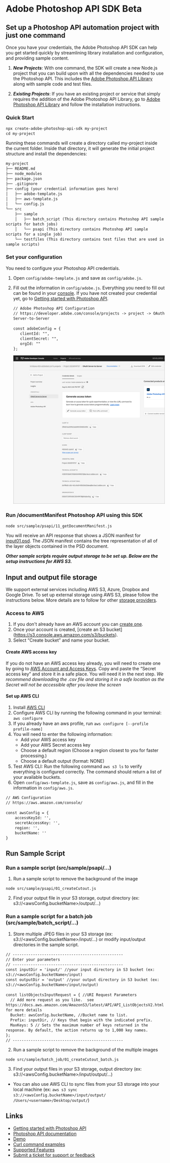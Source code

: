 # Adobe Photoshop API SDK Beta

## Set up a Photoshop API automation project with just one command

Once you have your credentials, the Adobe Photoshop API SDK can help you get started quickly by streamlining library installation and configuration, and providing sample content.

1. ___New Projects___: With one command, the SDK will create a new Node.js project that you can build upon with all the dependencies needed to use the Photoshop API. This includes the [Adobe Photoshop API Library](https://github.com/adobe/aio-lib-photoshop-api) along with sample code and test files.

1. ___Existing Projects___: If you have an existing project or service that simply requires the addition of the Adobe Photoshop API Library, go to [Adobe Photoshop API Library](https://github.com/adobe/aio-lib-photoshop-api) and follow the installation instructions.


### Quick Start

```
npx create-adobe-photoshop-api-sdk my-project
cd my-project
```
Running these commands will create a directory called my-project inside the current folder. Inside that directory, it will generate the initial project structure and install the dependencies:

```
my-project
├── README.md
├── node_modules
├── package.json
├── .gitignore
├── config (your credential information goes here)
│   ├── adobe-template.js
│   ├── aws-template.js
│   └── config.js
└── src
    ├── sample
    │   ├── batch_script (This directory contains Photoshop API sample scripts for batch jobs)
    │   └── psapi (This directory contains Photoshop API sample scripts for a single job)
    └── testfiles (This directory contains test files that are used in sample scripts)
```
### Set your configuration
You need to configure your Photoshop API credentials.

1. Open `config/adobe-template.js` and save as `config/adobe.js`.
1. Fill out the information in `config/adobe.js`. Everything you need to fill out can be found in your [console](https://developer.adobe.com/console/projects). If you have not created your credential yet, go to [Getting started with Photoshop API](https://developer-stage.adobe.com/photoshop/photoshop-api-docs/getting-started/#get-access).

   ```
   // Adobe Photoshop API Configuration
   // https://developer.adobe.com/console/projects -> project -> OAuth Server-to-Server

   const adobeConfig = {
      clientId: "",
      clientSecret: "",
      orgId: ""
   };
   ```
   ![](docs/console.jpg)

### Run /documentManifest Photoshop API using this SDK

```
node src/sample/psapi/11_getDocumentManifest.js
```

You will receive an API response that shows a JSON manifest for [input01.psd](https://raw.githubusercontent.com/adobe/adobe-photoshop-api-sdk/main/testfiles/input/input01.psd). The JSON manifest contains the tree representation of all of the layer objects contained in the PSD document.

___Other sample scripts require output storage to be set up. Below are the setup instructions for AWS S3.___

## Input and output file storage

We support external services including AWS S3, Azure, Dropbox and Google Drive. To set up external storage using AWS S3, please follow the instructions below. More details are to follow for other [storage providers](https://developer-stage.adobe.com/photoshop/photoshop-api-docs/general-workflow/#input-and-output-file-storage).

### Access to AWS
   1. If you don't already have an AWS account you can [create one](https://docs.aws.amazon.com/rekognition/latest/dg/setting-up.html).
   1. Once your account is created, [create an S3 bucket] (https://s3.console.aws.amazon.com/s3/buckets).
   1. Select “Create bucket” and name your bucket.

#### Create AWS access key

If you do not have an AWS access key already, you will need to create one by going to [AWS Account and Access Keys](https://docs.aws.amazon.com/powershell/latest/userguide/pstools-appendix-sign-up.html).
Copy and paste the “Secret access key” and store it in a safe place. You will need it in the next step.
  _We recommend downloading the .csv file and storing it in a safe location as the Secret will not be accessible after you leave the screen_

#### Set up AWS CLI

 1. Install [AWS CLI](https://docs.aws.amazon.com/cli/latest/userguide/getting-started-install.html)
 1. Configure AWS CLI by running the following command in your terminal: `aws configure`
 1. If you already have an aws profile, run `aws configure [--profile profile-name]`
 1. You will need to enter the following information:
      - Add your AWS access key
      - Add your AWS Secret access key
      - Choose a default region (Choose a region closest to you for faster processing.)
      - Choose a default output (format: NONE)
 1. Test AWS CLI: Run the following command `aws s3 ls` to verify everything is configured correctly. The command should return a list of your available buckets.
 1. Open `config/aws-template.js`, save as `config/aws.js`, and fill in the information in `config/aws.js`.

```
// AWS Configuration
// https://aws.amazon.com/console/

const awsConfig = {
    accessKeyId: '',
    secretAccessKey: '',
    region: '',
    bucketName: ''
}
```

## Run Sample Script

### Run a sample script (src/sample/psapi/...)

1. Run a sample script to remove the background of the image

```
node src/sample/psapi/01_createCutout.js
```

2. Find your output file in your S3 storage, output directory (ex: s3://<awsConfig.bucketName>/output/...)

### Run a sample script for a batch job (src/sample/batch_script/...)

1. Store multiple JPEG files in your S3 storage (ex: s3://<awsConfig.bucketName>/input/...) or modify input/output directories in the sample script.
```
// -------------------------------------------------
// Enter your parameters
// -------------------------------------------------
const inputDir = 'input/' //your input directory in S3 bucket (ex: s3://<awsConfig.bucketName>/input)
const outputDir = 'output' //your output directory in S3 bucket (ex: s3://<awsConfig.bucketName>/input/output)

const listObjectsInputRequest = { //URI Request Parameters
  // Add more request as you like.  see https://docs.aws.amazon.com/AmazonS3/latest/API/API_ListObjectsV2.html for more details
  Bucket: awsConfig.bucketName, //Bucket name to list.
  Prefix: inputDir, // Keys that begin with the indicated prefix.
  MaxKeys: 5 // Sets the maximum number of keys returned in the response. By default, the action returns up to 1,000 key names.
};
// -------------------------------------------------
```
2. Run a sample script to remove the background of the multiple images

```
node src/sample/batch_job/01_createCutout_batch.js
```

3. Find your output files in your S3 storage, output directory (ex: s3://<awsConfig.bucketName>/input/output/...)

- You can also use AWS CLI to sync files from your S3 storage into your local machine (ex: `aws s3 sync s3://<awsConfig.bucketName>/input/output/ /Users/<username>/Desktop/output/`)

## Links

- [Getting started with Photoshop API](https://developer-stage.adobe.com/photoshop/photoshop-api-docs/getting-started/#get-access)
- [Photoshop API documentation](https://developer.adobe.com/photoshop/photoshop-api-docs/api/)
- [Demo](https://developer.adobe.com/photoshop/api/demo/)
- [Curl command examples](https://developer.adobe.com/photoshop/photoshop-api-docs/code-sample/)
- [Supported Features](https://developer.adobe.com/photoshop/photoshop-api-docs/features/)
- [Submit a ticket for support or feedback](https://psd-services.zendesk.com/hc/en-us/requests/new)
